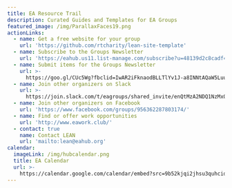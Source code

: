 ```yaml
---
title: EA Resource Trail
description: Curated Guides and Templates for EA Groups
featured_image: /img/ParallaxFaces19.png
actionLinks:
  - name: Get a free website for your group
    url: 'https://github.com/rtcharity/lean-site-template'
  - name: Subscribe to the Groups Newsletter
    url: 'https://eahub.us11.list-manage.com/subscribe?u=48139d2c8cadf4a1bce00bb6f&id=8698ba3df9'
  - name: Submit items for the Groups Newsletter
    url: >-
      https://goo.gl/CUc5Wg?fbclid=IwAR2iFknaodBLLTlYv1J-a8INNtAQaW5LuuOdUlYG3DrEUGLZWf71Yu5sPWc
  - name: Join other organizers on Slack
    url: >-
      https://join.slack.com/t/eagroups/shared_invite/enQtMzA2NDQ1NzMxOTA3LThjOGNkZTU3NTc0OTc4NmY5YjFmNjRiZmI2ZGZiNTgyYzc1NjY2N2QwYzFmNmEzNjI3NTRkNDI0ZjcyNGM3Y2I
  - name: Join other organizers on Facebook
    url: 'https://www.facebook.com/groups/956362287803174/'
  - name: Find or offer work opportunities
    url: 'http://www.eawork.club/'
  - contact: true
    name: Contact LEAN
    url: 'mailto:lean@eahub.org'
calendar:
  imageLink: /img/hubcalendar.png
  title: EA Calendar
  url: >-
    https://calendar.google.com/calendar/embed?src=9b52kjqi2jhsu3quhcidrcp0gc@group.calendar.google.com&ctz=Europe/London&fbclid=IwAR0HrKbRLtbt_tMP-pFjTnV0qA5VuFRvUeYwEpAH3tIP8G9lJ2w0cFUeRRU&pli=1
---
```


